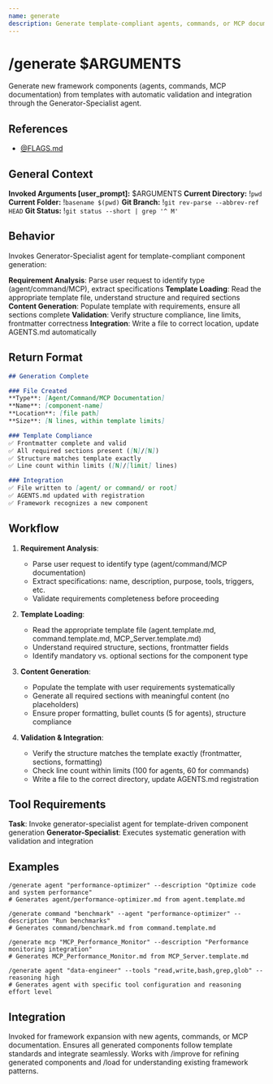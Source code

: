 ```yaml
---
name: generate
description: Generate template-compliant agents, commands, or MCP documentation from requirements
---
```


# /generate $ARGUMENTS

Generate new framework components (agents, commands, MCP documentation) from templates with automatic validation and integration through the Generator-Specialist agent.

## References
- [@FLAGS.md](../FLAGS.md)

## General Context
**Invoked Arguments [user_prompt]:** $ARGUMENTS
**Current Directory:** !`pwd`
**Current Folder:** !`basename $(pwd)`
**Git Branch:** !`git rev-parse --abbrev-ref HEAD`
**Git Status:**
!`git status --short | grep '^ M'`

## Behavior

Invokes Generator-Specialist agent for template-compliant component generation:

**Requirement Analysis**: Parse user request to identify type (agent/command/MCP), extract specifications
**Template Loading**: Read the appropriate template file, understand structure and required sections
**Content Generation**: Populate template with requirements, ensure all sections complete
**Validation**: Verify structure compliance, line limits, frontmatter correctness
**Integration**: Write a file to correct location, update AGENTS.md automatically

## Return Format

```markdown
## Generation Complete

### File Created
**Type**: [Agent/Command/MCP Documentation]
**Name**: [component-name]
**Location**: [file path]
**Size**: [N lines, within template limits]

### Template Compliance
✅ Frontmatter complete and valid
✅ All required sections present ([N]/[N])
✅ Structure matches template exactly
✅ Line count within limits ([N]/[limit] lines)

### Integration
✅ File written to [agent/ or command/ or root]
✅ AGENTS.md updated with registration
✅ Framework recognizes a new component
```

## Workflow

1. **Requirement Analysis**:
   - Parse user request to identify type (agent/command/MCP documentation)
   - Extract specifications: name, description, purpose, tools, triggers, etc.
   - Validate requirements completeness before proceeding

2. **Template Loading**:
   - Read the appropriate template file (agent.template.md, command.template.md, MCP_Server.template.md)
   - Understand required structure, sections, frontmatter fields
   - Identify mandatory vs. optional sections for the component type

3. **Content Generation**:
   - Populate the template with user requirements systematically
   - Generate all required sections with meaningful content (no placeholders)
   - Ensure proper formatting, bullet counts (5 for agents), structure compliance

4. **Validation & Integration**:
   - Verify the structure matches the template exactly (frontmatter, sections, formatting)
   - Check line count within limits (100 for agents, 60 for commands)
   - Write a file to the correct directory, update AGENTS.md registration

## Tool Requirements

**Task**: Invoke generator-specialist agent for template-driven component generation
**Generator-Specialist**: Executes systematic generation with validation and integration

## Examples

```
/generate agent "performance-optimizer" --description "Optimize code and system performance"
# Generates agent/performance-optimizer.md from agent.template.md

/generate command "benchmark" --agent "performance-optimizer" --description "Run benchmarks"
# Generates command/benchmark.md from command.template.md

/generate mcp "MCP_Performance_Monitor" --description "Performance monitoring integration"
# Generates MCP_Performance_Monitor.md from MCP_Server.template.md

/generate agent "data-engineer" --tools "read,write,bash,grep,glob" --reasoning high
# Generates agent with specific tool configuration and reasoning effort level
```

## Integration

Invoked for framework expansion with new agents, commands, or MCP documentation. Ensures all generated components follow template standards and integrate seamlessly. Works with /improve for refining generated components and /load for understanding existing framework patterns.
